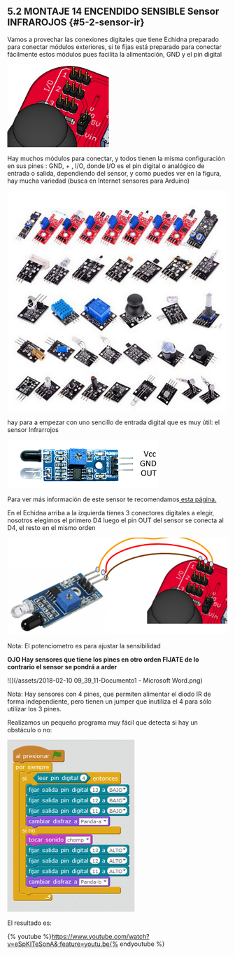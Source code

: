 ## 5.2 MONTAJE 14 ENCENDIDO SENSIBLE Sensor INFRAROJOS {#5-2-sensor-ir}

Vamos a provechar las conexiones digitales que tiene Echidna preparado para conectar módulos exteriores, si te fijas está preparado para conectar fácilmente estos módulos pues facilita la alimentación, GND y el pin digital

![](/images/image33.png)

Hay muchos módulos para conectar, y todos tienen la misma configuración en sus pines : GND, + , I/O, donde I/O es el pin digital o analógico de entrada o salida, dependiendo del sensor, y como puedes ver en la figura, hay mucha variedad (busca en Internet sensores para Arduino)

![](/images/image8.png)

hay para  a empezar con uno sencillo de entrada digital que es muy útil: el sensor Infrarrojos

![](/images/image28.png)

Para ver más información de este sensor te recomendamos[ esta página.](https://www.luisllamas.es/detectar-obstaculos-con-sensor-infrarrojo-y-arduino/)

En el Echidna arriba a la izquierda tienes 3 conectores digitales a elegir, nosotros elegimos el primero D4 luego el pin OUT del sensor se conecta al D4, el resto en el mismo orden

![](/images/image45.png)

Nota: El potenciometro es para ajustar la sensibilidad

**OJO Hay sensores que tiene los pines en otro orden FIJATE de lo contrario el sensor se pondrá a arder**

![](/assets/2018-02-10 09_39_11-Documento1 - Microsoft Word.png)

Nota: Hay sensores con 4 pines, que permiten alimentar el diodo IR de forma independiente, pero tienen un jumper que inutiliza el 4 para sólo utilizar los 3 pines.

Realizamos un pequeño programa muy fácil que detecta si hay un obstáculo o no:

![](/images/image26.png)

El resultado es:

{% youtube %}https://www.youtube.com/watch?v=eSpKITeSonA&;feature=youtu.be{% endyoutube %}